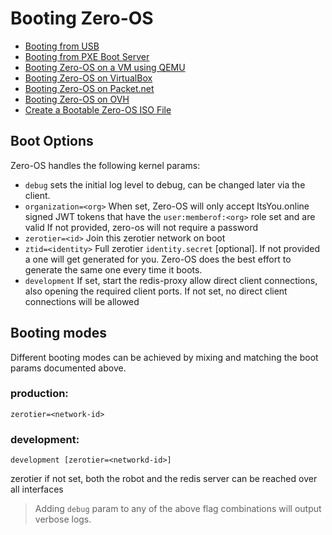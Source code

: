 # Booting Zero-OS

* [Booting from USB](usb.md)
* [Booting from PXE Boot Server](pxe.md)
* [Booting Zero-OS on a VM using QEMU](qemu.md)
* [Booting Zero-OS on VirtualBox](virtualbox.md)
* [Booting Zero-OS on Packet.net](packet.md)
* [Booting Zero-OS on OVH](ovh.md)
* [Create a Bootable Zero-OS ISO File](iso.md)

## Boot Options

Zero-OS handles the following kernel params:
* `debug` sets the initial log level to debug, can be changed later via the client.
* `organization=<org>` When set, Zero-OS will only accept ItsYou.online signed JWT tokens that have the `user:memberof:<org>` role set and are valid
If not provided, zero-os will not require a password
* `zerotier=<id>` Join this zerotier network on boot
* `ztid=<identity>` Full zerotier `identity.secret` [optional]. If not provided a one will get generated for you. Zero-OS does the best effort to generate the same one every time it boots.
* `development` If set, start the redis-proxy allow direct client connections, also opening the required client ports. If not set, no direct client connections
will be allowed

## Booting modes
Different booting modes can be achieved by mixing and matching the boot params documented above.

### production:
```
zerotier=<network-id>
```

### development:
```
development [zerotier=<networkd-id>]
```
zerotier if not set, both the robot and the redis server can be reached over all interfaces


> Adding `debug` param to any of the above flag combinations will output verbose logs.
